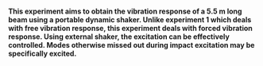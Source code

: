 #### This experiment aims to obtain the vibration response of a 5.5 m long beam using a portable dynamic shaker. Unlike experiment 1 which deals with free vibration response, this experiment deals with forced vibration response. Using external shaker, the excitation can be effectively controlled. Modes otherwise missed out during impact excitation may be specifically excited.
